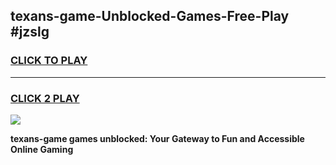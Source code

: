 
## texans-game-Unblocked-Games-Free-Play #jzslg
<h3>
<a href="https://us.freeplayer.one?title=texans-game&ref=9M">CLICK TO PLAY</a></h3>
<hr>

<h3>
<a href="https://us.freeplayer.one?title=texans-game&ref=9M">CLICK 2 PLAY</a>
  
</h3>

<a href="https://us.freeplayer.one?title=texans-game&ref=9M"><img src="https://clearcache.store/games.png"></a>


**texans-game games unblocked: Your Gateway to Fun and Accessible Online Gaming**
